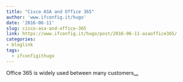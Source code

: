 ```yaml
---
title: "Cisco ASA and Office 365"
author: 'www.ifconfig.it/hugo'
date: '2016-06-11'
slug: cisco-asa-and-office-365
link: https://www.ifconfig.it/hugo/post/2016-06-11-asaoffice365/
categories:
- bloglink
tags:
  - ifconfigithugo
---
```


Office 365 is widely used between many customers[... <i class="fas fa-external-link-alt"></i>](https://www.ifconfig.it/hugo/post/2016-06-11-asaoffice365/)

